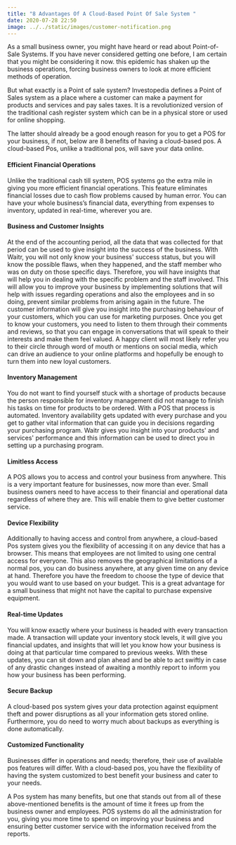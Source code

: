 ```yaml
---
title: "8 Advantages Of A Cloud-Based Point Of Sale System "
date: 2020-07-28 22:50
image: ../../static/images/customer-notification.png
---
```

As a small business owner, you might have heard or read about Point-of-Sale Systems. If you have never considered getting one before, I am certain that you might be considering it now. this epidemic has shaken up the business operations, forcing business owners to look at more efficient methods of operation.

But what exactly is a Point of sale system? Investopedia defines a Point of Sales system as a place where a customer can make a payment for products and services and pay sales taxes. It is a revolutionized version of the traditional cash register system which can be in a physical store or used for online shopping. 

The latter should already be a good enough reason for you to get a POS for your business, if not, below are 8 benefits of having a cloud-based pos. A cloud-based Pos, unlike a traditional pos, will save your data online. 

#### Efficient Financial Operations

Unlike the traditional cash till system, POS systems go the extra mile in giving you more efficient financial operations. This feature eliminates financial losses due to cash flow problems caused by human error. You can have your whole business’s financial data, everything from expenses to inventory, updated in real-time, wherever you are.

#### Business and Customer Insights

At the end of the accounting period, all the data that was collected for that period can be used to give insight into the success of the business. WIth Waitr, you will not only know your business' success status, but you will know the possible flaws, when they happened, and the staff member who was on duty on those specific days. Therefore, you will have insights that will help you in dealing with the specific problem and the staff involved. This will allow you to improve your business by implementing solutions that will help with issues regarding operations and also the employees and in so doing, prevent similar problems from arising again in the future. The customer information will give you insight into the purchasing behaviour of your customers, which you can use for marketing purposes. Once you get to know your customers, you need to listen to them through their comments and reviews, so that you can engage in conversations that will speak to their interests and make them feel valued. A happy client will most likely refer you to their circle through word of mouth or mentions on social media, which can drive an audience to your online platforms and hopefully be enough to turn them into new loyal customers.

#### Inventory Management

You do not want to find yourself stuck with a shortage of products because the person responsible for inventory management did not manage to finish his tasks on time for products to be ordered. With a POS that process is automated. Inventory availability gets updated with every purchase and you get to gather vital information that can guide you in decisions regarding your purchasing program. Waitr gives you insight into your products' and services' performance and this information can be used to direct you in setting up a purchasing program. 

#### Limitless Access

A POS allows you to access and control your business from anywhere. This is a very important feature for businesses, now more than ever. Small business owners need to have access to their financial and operational data regardless of where they are. This will enable them to give better customer service. 

#### Device Flexibility 

Additionally to having access and control from anywhere, a cloud-based Pos system gives you the flexibility of accessing it on any device that has a browser. This means that employees are not limited to using one central access for everyone. This also removes the geographical limitations of a normal pos, you can do business anywhere, at any given time on any device at hand. Therefore you have the freedom to choose the type of device that you would want to use based on your budget. This is a great advantage for a small business that might not have the capital to purchase expensive equipment.

#### Real-time Updates

You will know exactly where your business is headed with every transaction made. A transaction will update your inventory stock levels, it will give you financial updates, and insights that will let you know how your business is doing at that particular time compared to previous weeks. With these updates, you can sit down and plan ahead and be able to act swiftly in case of any drastic changes instead of awaiting a monthly report to inform you how your business has been performing. 

#### Secure Backup

A cloud-based pos system gives your data protection against equipment theft and power disruptions as all your information gets stored online. Furthermore, you do need to worry much about backups as everything is done automatically.

#### Customized Functionality 

Businesses differ in operations and needs; therefore, their use of available pos features will differ. With a cloud-based pos, you have the flexibility of having the system customized to best benefit your business and cater to your needs. 

A Pos system has many benefits, but one that stands out from all of these above-mentioned benefits is the amount of time it frees up from the business owner and employees. POS systems do all the administration for you, giving you more time to spend on improving your business and ensuring better customer service with the information received from the reports.